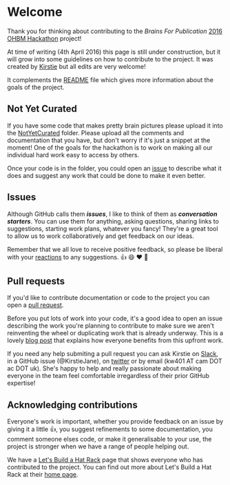 # Welcome

Thank you for thinking about contributing to the *Brains For Publication* [2016 OHBM Hackathon](http://events.brainhack.org/OHBM2016/) project!

At time of writing (4th April 2016) this page is still under construction, but it will grow into some guidelines on how to contribute to the project. It was created by [Kirstie](https://github.com/KirstieJane) but all edits are very welcome!

It complements the [README](https://github.com/KirstieJane/BrainsForPublication/blob/master/README.md) file which gives more information about the goals of the project.

## Not Yet Curated

If you have some code that makes pretty brain pictures please upload it into the [NotYetCurated](https://github.com/KirstieJane/BrainsForPublication/tree/master/NotYetCurated) folder. Please upload all the comments and documentation that you have, but don't worry if it's just a snippet at the moment! One of the goals for the hackathon is to work on making all our individual hard work easy to access by others.

Once your code is in the folder, you could open an [issue](#issues) to describe what it does and suggest any work that could be done to make it even better. 

## Issues

Although GitHub calls them ***issues***, I like to think of them as ***conversation starters***. You can use them for anything, asking questions, sharing links to suggestions, starting work plans, whatever you fancy! They're a great tool to allow us to work collaboratively and get feedback on our ideas.

Remember that we all love to receive positive feedback, so please be liberal with your [reactions](https://github.com/blog/2119-add-reactions-to-pull-requests-issues-and-comments) to any suggestions. :+1: :smile: :heart: :tada:

## Pull requests

If you'd like to contribute documentation or code to the project you can open a [pull request](https://github.com/KirstieJane/BrainsForPublication/pulls).

Before you put lots of work into your code, it's a good idea to open an issue describing the work you're planning to contribute to make sure we aren't reinventing the wheel or duplicating work that is already underway. This is a lovely [blog post](https://www.igvita.com/2011/12/19/dont-push-your-pull-requests/) that explains how everyone benefits from this upfront work.

If you need any help submiting a pull request you can ask Kirstie on [Slack](https://brainhack.slack.com/messages/brains4publication/), in a GitHub issue (@KirstieJane), on [twitter](https://twitter.com/kirstie_j/) or by email (kw401 AT cam DOT ac DOT uk). She's happy to help and really passionate about making everyone in the team feel comfortable irregardless of their prior GitHub expertise!

## Acknowledging contributions

Everyone's work is important, whether you provide feedback on an issue by giving it a little :+1:, you suggest refinements to some documentation, you comment someone elses code, or make it generalisable to your use, the project is stronger when we have a range of people helping out.

We have a [Let's Build a Hat Rack](https://labhr.github.io/hatrack/#repo=KirstieJane/BrainsForPublication) page that shows everyone who has contributed to the project. You can find out more about Let's Build a Hat Rack at their [home page](http://labhr.github.io/).
